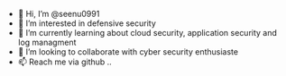 - 👋 Hi, I’m @seenu0991
- 👀 I’m interested in defensive security 
- 🌱 I’m currently learning about cloud security, application security and log managment
- 💞️ I’m looking to collaborate with cyber security enthusiaste 
- 📫 Reach me via github ..

<!---
seenu0991/seenu0991 is a ✨ special ✨ repository because its `README.md` (this file) appears on your GitHub profile.
You can click the Preview link to take a look at your changes.
--->
